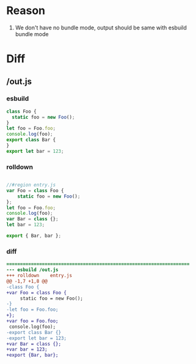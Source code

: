 # Reason
1. We don't have no bundle mode, output should be same with esbuild bundle mode
# Diff
## /out.js
### esbuild
```js
class Foo {
  static foo = new Foo();
}
let foo = Foo.foo;
console.log(foo);
export class Bar {
}
export let bar = 123;
```
### rolldown
```js

//#region entry.js
var Foo = class Foo {
	static foo = new Foo();
};
let foo = Foo.foo;
console.log(foo);
var Bar = class {};
let bar = 123;

export { Bar, bar };
```
### diff
```diff
===================================================================
--- esbuild	/out.js
+++ rolldown	entry.js
@@ -1,7 +1,8 @@
-class Foo {
+var Foo = class Foo {
     static foo = new Foo();
-}
-let foo = Foo.foo;
+};
+var foo = Foo.foo;
 console.log(foo);
-export class Bar {}
-export let bar = 123;
+var Bar = class {};
+var bar = 123;
+export {Bar, bar};

```
